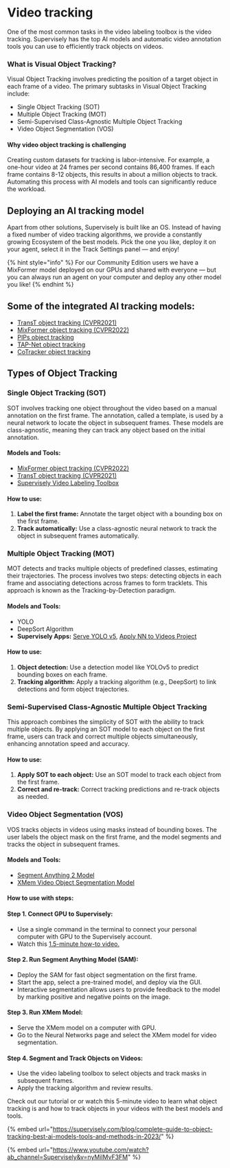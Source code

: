 # Video tracking

One of the most common tasks in the video labeling toolbox is the video tracking. Supervisely has the top AI models and automatic video annotation tools you can use to efficiently track objects on videos.

### What is Visual Object Tracking?

Visual Object Tracking involves predicting the position of a target object in each frame of a video. The primary subtasks in Visual Object Tracking include:

* Single Object Tracking (SOT)
* Multiple Object Tracking (MOT)
* Semi-Supervised Class-Agnostic Multiple Object Tracking
* Video Object Segmentation (VOS)

#### Why video object tracking is challenging

Creating custom datasets for tracking is labor-intensive. For example, a one-hour video at 24 frames per second contains 86,400 frames. If each frame contains 8-12 objects, this results in about a million objects to track. Automating this process with AI models and tools can significantly reduce the workload.

## Deploying an AI tracking model

Apart from other solutions, Supervisely is built like an OS. Instead of having a fixed number of video tracking algorithms, we provide a constantly growing Ecosystem of the best models. Pick the one you like, deploy it on your agent, select it in the Track Settings panel — and enjoy!

{% hint style="info" %}
For our Community Edition users we have a MixFormer model deployed on our GPUs and shared with everyone — but you can always run an agent on your computer and deploy any other model you like!
{% endhint %}

## Some of the integrated AI tracking models:

* [TransT object tracking (CVPR2021)](https://ecosystem.supervisely.com/apps/trans-t/supervisely/serve)
* [MixFormer object tracking (CVPR2022)](https://ecosystem.supervisely.com/apps/mixformer/serve/serve)
* [PIPs object tracking](https://ecosystem.supervisely.com/apps/pips/supervisely/serve)
* [TAP-Net object tracking](https://ecosystem.supervisely.com/apps/serve-tapnet/tapnet/supervisely/serve)
* [CoTracker object tracking](https://ecosystem.supervisely.com/apps/co-tracker/supervisely\_integration/serve)

## Types of Object Tracking

### Single Object Tracking (SOT)

SOT involves tracking one object throughout the video based on a manual annotation on the first frame. The annotation, called a template, is used by a neural network to locate the object in subsequent frames. These models are class-agnostic, meaning they can track any object based on the initial annotation.

#### Models and Tools:

* [MixFormer object tracking (CVPR2022)](https://ecosystem.supervisely.com/apps/mixformer/serve/serve)
* [TransT object tracking (CVPR2021)](https://ecosystem.supervisely.com/apps/trans-t/supervisely/serve)
* [Supervisely Video Labeling Toolbox](https://ecosystem.supervisely.com/annotation\_tools/video-labeling-tool)

#### How to use:

1. **Label the first frame:** Annotate the target object with a bounding box on the first frame.
2. **Track automatically:** Use a class-agnostic neural network to track the object in subsequent frames automatically.

### Multiple Object Tracking (MOT)

MOT detects and tracks multiple objects of predefined classes, estimating their trajectories. The process involves two steps: detecting objects in each frame and associating detections across frames to form tracklets. This approach is known as the Tracking-by-Detection paradigm.

#### Models and Tools:

* YOLO
* DeepSort Algorithm
* **Supervisely Apps:** [Serve YOLO v5](https://ecosystem.supervisely.com/apps/yolov5/supervisely/serve), [Apply NN to Videos Project](https://ecosystem.supervisely.com/apps/apply-nn-to-videos-project)

#### How to use:

1. **Object detection:** Use a detection model like YOLOv5 to predict bounding boxes on each frame.
2. **Tracking algorithm:** Apply a tracking algorithm (e.g., DeepSort) to link detections and form object trajectories.

### Semi-Supervised Class-Agnostic Multiple Object Tracking

This approach combines the simplicity of SOT with the ability to track multiple objects. By applying an SOT model to each object on the first frame, users can track and correct multiple objects simultaneously, enhancing annotation speed and accuracy.

#### How to use:

1. **Apply SOT to each object:** Use an SOT model to track each object from the first frame.
2. **Correct and re-track:** Correct tracking predictions and re-track objects as needed.

### Video Object Segmentation (VOS)

VOS tracks objects in videos using masks instead of bounding boxes. The user labels the object mask on the first frame, and the model segments and tracks the object in subsequent frames.

#### Models and Tools:

* [Segment Anything 2 Model](https://ecosystem.supervisely.com/apps/serve-segment-anything-2)
* [XMem Video Object Segmentation Model](https://ecosystem.supervisely.com/apps/xmem/supervisely\_integration/serve)

#### How to use with steps:

#### Step 1. Connect GPU to Supervisely:

* Use a single command in the terminal to connect your personal computer with GPU to the Supervisely account.
* Watch this [1.5-minute how-to video.](https://youtu.be/aO7Zc4kTrVg)

#### Step 2. Run Segment Anything Model (SAM):

* Deploy the SAM for fast object segmentation on the first frame.
* Start the app, select a pre-trained model, and deploy via the GUI.
* Interactive segmentation allows users to provide feedback to the model by marking positive and negative points on the image.

#### Step 3. Run XMem Model:

* Serve the XMem model on a computer with GPU.
* Go to the Neural Networks page and select the XMem model for video segmentation.

#### Step 4. Segment and Track Objects on Videos:

* Use the video labeling toolbox to select objects and track masks in subsequent frames.
* Apply the tracking algorithm and review results.

Check out our tutorial or or watch this 5-minute video to learn what object tracking is and how to track objects in your videos with the best models and tools.

{% embed url="https://supervisely.com/blog/complete-guide-to-object-tracking-best-ai-models-tools-and-methods-in-2023/" %}

{% embed url="https://www.youtube.com/watch?ab_channel=Supervisely&v=nyMilMvF3FM" %}
